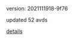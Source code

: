 version: 2021111918-9f76

updated 52 avds

[details](https://github.com/0x74f917491bfa7ebfa379/ali_avd_db/blob/master/change_log/2021/11/19/18/9f76.txt)